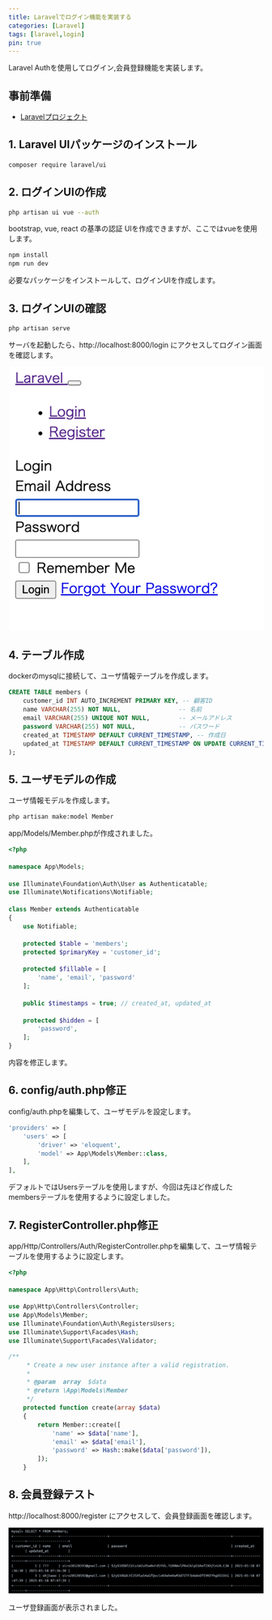 ```yaml
---
title: Laravelでログイン機能を実装する
categories: [Laravel]
tags: [laravel,login]
pin: true
---
```


Laravel Authを使用してログイン,会員登録機能を実装します。

## 事前準備

- [Laravelプロジェクト](https://erika2852.github.io/posts/LaLavel/)

## 1. Laravel UIパッケージのインストール

```bash
composer require laravel/ui
```

## 2. ログインUIの作成

```bash
php artisan ui vue --auth
```

bootstrap, vue, react の基準の認証 UIを作成できますが、ここではvueを使用します。

```bash
npm install
npm run dev
```
必要なパッケージをインストールして、ログインUIを作成します。

## 3. ログインUIの確認

```bash
php artisan serve
```

サーバを起動したら、http://localhost:8000/login にアクセスしてログイン画面を確認します。

![login](../assets/img/LaravelLogin/login.png?raw=true.png)

## 4. テーブル作成
dockerのmysqlに接続して、ユーザ情報テーブルを作成します。

```sql
CREATE TABLE members (
    customer_id INT AUTO_INCREMENT PRIMARY KEY, -- 顧客ID
    name VARCHAR(255) NOT NULL,                -- 名前
    email VARCHAR(255) UNIQUE NOT NULL,        -- メールアドレス
    password VARCHAR(255) NOT NULL,            -- パスワード
    created_at TIMESTAMP DEFAULT CURRENT_TIMESTAMP, -- 作成日
    updated_at TIMESTAMP DEFAULT CURRENT_TIMESTAMP ON UPDATE CURRENT_TIMESTAMP -- 更新日
);
```

## 5. ユーザモデルの作成

ユーザ情報モデルを作成します。

```bash
php artisan make:model Member
```
app/Models/Member.phpが作成されました。

```php
<?php

namespace App\Models;

use Illuminate\Foundation\Auth\User as Authenticatable;
use Illuminate\Notifications\Notifiable;

class Member extends Authenticatable
{
    use Notifiable;

    protected $table = 'members'; 
    protected $primaryKey = 'customer_id'; 

    protected $fillable = [
        'name', 'email', 'password'
    ];

    public $timestamps = true; // created_at, updated_at 

    protected $hidden = [
        'password',
    ];
}
```

内容を修正します。

## 6. config/auth.php修正

config/auth.phpを編集して、ユーザモデルを設定します。

```php
'providers' => [
    'users' => [
        'driver' => 'eloquent',
        'model' => App\Models\Member::class,
    ],
],
```
デフォルトではUsersテーブルを使用しますが、今回は先ほど作成したmembersテーブルを使用するように設定しました。

## 7. RegisterController.php修正

app/Http/Controllers/Auth/RegisterController.phpを編集して、ユーザ情報テーブルを使用するように設定します。

```php
<?php

namespace App\Http\Controllers\Auth;

use App\Http\Controllers\Controller;
use App\Models\Member;
use Illuminate\Foundation\Auth\RegistersUsers;
use Illuminate\Support\Facades\Hash;
use Illuminate\Support\Facades\Validator;
```

```php
/**
     * Create a new user instance after a valid registration.
     *
     * @param  array  $data
     * @return \App\Models\Member
     */
    protected function create(array $data)
    {
        return Member::create([
            'name' => $data['name'],
            'email' => $data['email'],
            'password' => Hash::make($data['password']),
        ]);
    }
```


## 8. 会員登録テスト
http://localhost:8000/register にアクセスして、会員登録画面を確認します。

![register](../assets/img/LaravelLogin/register.png?raw=true.png)

ユーザ登録画面が表示されました。

